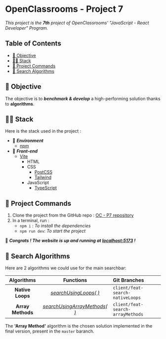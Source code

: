 # OpenClassrooms - Project 7

_This project is the **7th** project of OpenClassrooms' "JavaScript - React Developer" Program._

## Table of Contents

- [🎯 Objective](#-objective)
- [🧑‍💻 Stack](#-stack)
- [🚀 Project Commands](#-project-commands)
- [🔎 Search Algorithms](#-search-algorithms)

## 🎯 Objective

The objective is to **_benchmark & develop_** a high-performing solution thanks to **algorithms**.

## 🧑‍💻 Stack

Here is the stack used in the project :

- 🍱 **_Environment_**
  - [npm](https://npmjs.com/)
- 🌅 **_Front-end_**
  - [Vite](https://vitejs.dev/)
    - HTML
    - CSS
      - [PostCSS](https://postcss.org/)
      - [Tailwind](https://tailwindcss.com/)
    - JavaScript
      - [TypeScript](https://www.typescriptlang.org/)

## 🚀 Project Commands

1. Clone the project from the GitHub repo : [OC - P7 repository](https://github.com/miervaldis42/oc-p7-petitsplats)
2. In a terminal, run :
   - `npm i` : _To install the dependencies_
   - `npm run dev`: _To start the project_

🎉 **_Congrats ! The website is up and running at [localhost:5173](http://localhost:5173/) !_**

## 🔎 Search Algorithms

Here are 2 algorithms we could use for the main searchbar:

|    Algorithms     |                           Functions                            | Git Branches                      |
| :---------------: | :------------------------------------------------------------: | :-------------------------------- |
| **Native Loops**  |    _[searchUsingLoops( )](./src/components/mainSearch.ts)_     | `client/feat-search-nativeLoops`  |
| **Array Methods** | _[searchUsingArrayMethods( )](./src/components/mainSearch.ts)_ | `client/feat-search-arrayMethods` |

The **'Array Method'** algorithm is the chosen solution implemented in the final version, present in the `master` baranch.

